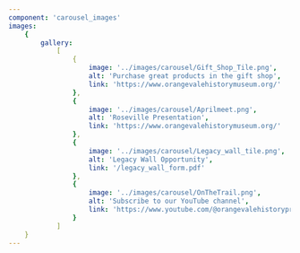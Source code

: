 ```yaml
---
component: 'carousel_images'
images:
    {
        gallery:
            [
                {
                    image: '../images/carousel/Gift_Shop_Tile.png',
                    alt: 'Purchase great products in the gift shop',
                    link: 'https://www.orangevalehistorymuseum.org/'
                },
                {
                    image: '../images/carousel/Aprilmeet.png',
                    alt: 'Roseville Presentation',
                    link: 'https://www.orangevalehistorymuseum.org/'
                },
                {
                    image: '../images/carousel/Legacy_wall_tile.png',
                    alt: 'Legacy Wall Opportunity',
                    link: '/legacy_wall_form.pdf'
                },
                {
                    image: '../images/carousel/OnTheTrail.png',
                    alt: 'Subscribe to our YouTube channel',
                    link: 'https://www.youtube.com/@orangevalehistoryproject255?sub_confirmation=1'
                }
            ]
    }
---
```

